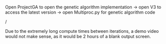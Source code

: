 Open ProjectGA to open the genetic algorithm implementation → 
open V3 to access the latest version → 
open Multiproc.py for genetic algorithm code

/

Due to the extremely long compute times between iterations, a demo video would not make sense, as it would be 2 hours of a blank output screen.
